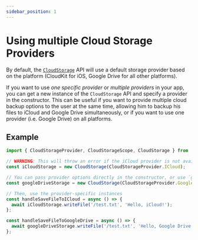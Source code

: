 ```yaml
---
sidebar_position: 1
---
```


# Using multiple Cloud Storage Providers

By default, the [`CloudStorage`](../api/CloudStorage) API will use a default storage provider based on the platform (CloudKit for iOS, Google Drive for all other platforms).

If you want to use _one specific provider_ or _multiple providers_ in your app, you can get a new instance of the `CloudStorage` API and specify a provider in the constructor. This can be useful if you want to provide multiple cloud backup options to the user at the same time, allowing him to backup his files to iCloud and Google Drive simultaneously, or if you want to use one provider (i.e. Google Drive) on all platforms.

## Example

```ts
import { CloudStorageProvider, CloudStorageScope, CloudStorage } from 'react-native-cloud-storage';

// WARNING: This will throw an error if the iCloud provider is not available on the platform (i.e. not on iOS)
const iCloudStorage = new CloudStorage(CloudStorageProvider.ICloud);

// You can pass provider options directly in the constructor, or use `googleDriveStorage.setProviderOptions()`
const googleDriveStorage = new CloudStorage(CloudStorageProvider.GoogleDrive, { accessToken: 'some_access_token' });

// Then, use the provider-specific instances
const handleSaveFileToICloud = async () => {
  await iCloudStorage.writeFile('/test.txt', 'Hello, iCloud!');
};

const handleSaveFileToGoogleDrive = async () => {
  await googleDriveStorage.writeFile('/test.txt', 'Hello, Google Drive!');
};
```
